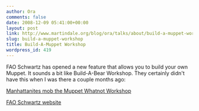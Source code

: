 ```yaml
---
author: Ora
comments: false
date: 2008-12-09 05:41:00+00:00
layout: post
link: http://www.martindale.org/blog/ora/talks/about/build-a-muppet-workshop
slug: build-a-muppet-workshop
title: Build-A-Muppet Workshop
wordpress_id: 419
---
```


FAO Schwartz has opened a new feature that allows you to build your own Muppet. It sounds a bit like Build-A-Bear Workshop. They certainly didn't have this when I was there a couple months ago:  
  
[Manhattanites mob the Muppet Whatnot Workshop](http://jimhillmedia.com/blogs/jim_hill/archive/2008/12/08/manhattanites-mob-the-muppet-whatnot-workshop.aspx)  
  
[FAO Schwartz website](http://www.fao.com/catalog/boutique.jsp?parentCategoryId=98&categoryId=793)
